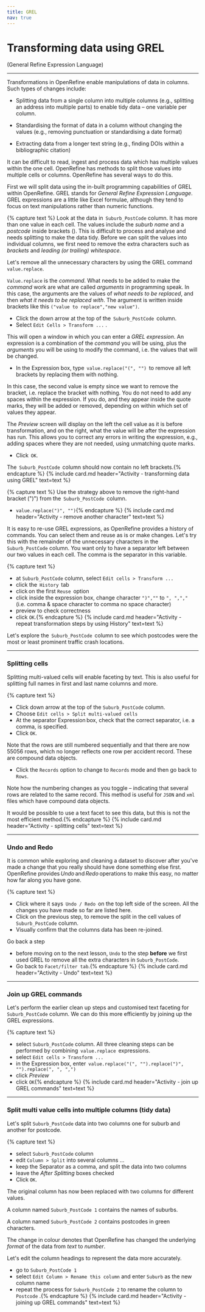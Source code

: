 ```yaml
---
title: GREL
nav: true
---
```


# Transforming data using GREL 

(General Refine Expression Language)

-----

Transformations in OpenRefine enable manipulations of data in columns. Such types of changes include:

- Splitting data from a single column into multiple columns (e.g., splitting an address into multiple parts) to enable tidy data – one variable per column.

- Standardising the format of data in a column without changing the values (e.g., removing punctuation or standardising a date format)

- Extracting data from a longer text string (e.g., finding DOIs within a bibliographic citation)

It can be difficult to read, ingest and process data which has multiple values within the one cell.  OpenRefine has methods to split those values into multiple cells or columns. OpenRefine has several ways to do this. 

First we will split data using the in-built programming capabilities of GREL within OpenRefine.  GREL stands for *General Refine Expression Language*. GREL expressions are a little like Excel formulae, although they tend to focus on text manipulations rather than numeric functions.

{% capture text %}
Look at the data in  `Suburb_PostCode`  column.  It has more than one value in each cell. The values include the *suburb name* and a *postcode* inside brackets (). This is difficult to process and analyse and needs splitting to make the data tidy. Before we can split the values into individual columns, we first need to remove the extra characters such as *brackets* and *leading (or trailing) whitespace*.

Let's remove all the unnecessary characters by using the GREL command  `value.replace`.

`Value.replace`  is the *command*. What needs to be added to make the *command* work are what are called *arguments* in programming speak. In this case, the arguments are the values of *what needs to be replaced*, and then *what it needs to be replaced with*. The argument is written inside brackets like this  `("value to replace","new value")`.

- Click the down arrow at the top of the  `Suburb_PostCode`  column.
- Select  `Edit Cells > Transform ...` . 

This will open a window in which you can enter a *GREL expression*. An expression is a combination of the *command* you will be using, plus the *arguments* you will be using to modify the command, i.e. the values that will be changed.

- In the Expression box, type  `value.replace("(", "")`  to remove all left brackets by replacing them with nothing.

In this case, the second value is empty since we want to remove the bracket, i.e. replace the bracket with nothing. You do not need to add any spaces within the expression. If you do, and they appear inside the quote marks, they will be added or removed, depending on within which set of values they appear.

The *Preview* screen will display on the left the cell value as it is before transformation, and on the right, what the value will be after the expression has run. This allows you to correct any errors in writing the expression, e.g., adding spaces where they are not needed, using unmatching quote marks. 
- Click  `OK`.

The  `Suburb_PostCode`  column should now contain no left brackets.{% endcapture %} {% include card.md header="Activity - transforming data using GREL" text=text %}

{% capture text %}
Use the strategy above to remove the right-hand bracket (")") from the  `Suburb_PostCode`  column.
- `value.replace(")", "")`{% endcapture %} {% include card.md header="Activity - remove another character" text=text %}

It is easy to re-use GREL expressions, as OpenRefine provides a history of commands. You can select them and reuse as is or make changes. Let's try this with the remainder of the unnecessary characters in the  `Suburb_PostCode`  column. You want only to have a separator left between our two values in each cell.  The comma is the separator in this variable.

{% capture text %}
- at  `Suburb_PostCode` column, select  `Edit cells > Transform ...`
- click the  `History`  tab
- click on the first  `Reuse`  option
- click inside the expression box, change character  `")",""` to `", ",","`  (i.e. comma & space character to comma no space character)
- preview to check correctness
- click  `OK`.{% endcapture %} {% include card.md header="Activity - repeat transformation steps by using History" text=text %}

Let's explore the  `Suburb_PostCode`  column to see which postcodes were the most or least prominent traffic crash locations.

-----

### Splitting cells

Splitting multi-valued cells will enable faceting by text. This is also useful for splitting full names in first and last name columns and more.

{% capture text %}
- Click down arrow at the top of the  `Suburb_PostCode`  column.
- Choose  `Edit cells > Split multi-valued cells`
- At the separator Expression box, check that the correct separator, i.e. a comma, is specified.
- Click  `OK`.

Note that the rows are still numbered sequentially and that there are now 55056 rows, which no longer reflects one row per accident record. These are compound data objects.

- Click the  `Records`  option to change to  `Records`  mode and then go back to  `Rows`.

Note how the numbering changes as you toggle – indicating that several rows are related to the same record. This method is useful for  `JSON`  and  `xml`  files which have compound data objects.

It would be possible to use a text facet to see this data, but this is not the most efficient method.{% endcapture %} {% include card.md header="Activity - splitting cells" text=text %}

-----

### Undo and Redo

It is common while exploring and cleaning a dataset to discover after you've made a change that you really should have done something else first. OpenRefine provides *Undo* and *Redo* operations to make this easy, no matter how far along you have gone.

{% capture text %}
- Click where it says  `Undo / Redo`  on the top left side of the screen. All the changes you have made so far are listed here.
- Click on the previous step, to remove the split in the cell values of  `Suburb_PostCode`  column.
- Visually confirm that the columns data has been re-joined.

Go back a step
- before moving on to the next lesson,  `Undo`  to the step **before** we first used GREL to remove all the extra characters in  `Suburb_PostCode`.
- Go back to  `Facet/filter tab`.{% endcapture %} {% include card.md header="Activity - Undo" text=text %}

-----

### Join up GREL commands

Let's perform the earlier clean up steps and customised text faceting for  `Suburb_PostCode`  column. We can do this more efficiently by joining up the GREL expressions.

{% capture text %}
- select  `Suburb_PostCode`  column.  All three cleaning steps can be performed by combining  `value.replace`  expressions.
- select  `Edit cells > Transform ...`
- in the Expression box, enter  `value.replace("(", "").replace(")", "").replace(", ", ",")`
- click *Preview*
- click `OK`{% endcapture %} {% include card.md header="Activity - join up GREL commands" text=text %}

-----

### Split multi value cells into multiple columns (tidy data)

Let's split  `Suburb_PostCode`  data into two columns one for suburb and another for postcode.

{% capture text %}
- select  `Suburb_PostCode`  column
- edit  `Column > Split`  into several columns ...
- keep the Separator as a comma, and split the data into two columns
- leave the *After Splitting* boxes checked
- Click  `OK`.

The original column has now been replaced with two columns for different values.

A column named  `Suburb_PostCode 1`  contains the names of suburbs.

A column named  `Suburb_PostCode 2`  contains postcodes in green characters.  

The change in colour denotes that OpenRefine has changed the underlying *format* of the data from *text* to *number*.

Let's edit the column headings to represent the data more accurately.

- go to  `Suburb_PostCode 1`
- select  `Edit Column > Rename this column`  and enter  `Suburb`  as the new column name
- repeat the process for  `Suburb_PostCode 2`  to rename the column to  `Postcode` .{% endcapture %} {% include card.md header="Activity - joining up GREL commands" text=text %}
